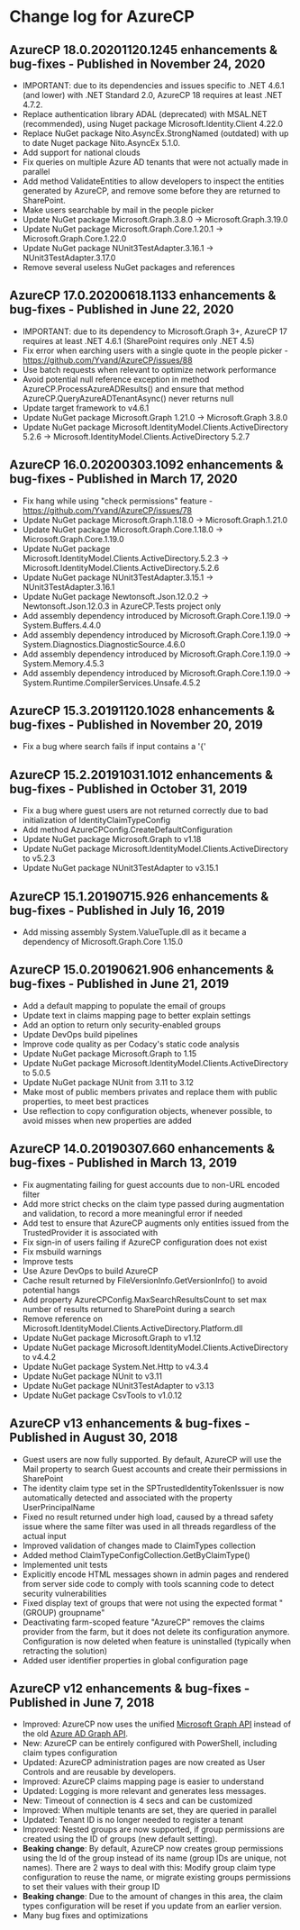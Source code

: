 # Change log for AzureCP

## AzureCP 18.0.20201120.1245 enhancements & bug-fixes - Published in November 24, 2020

* IMPORTANT: due to its dependencies and issues specific to .NET 4.6.1 (and lower) with .NET Standard 2.0, AzureCP 18 requires at least .NET 4.7.2.
* Replace authentication library ADAL (deprecated) with MSAL.NET (recommended), using Nuget package Microsoft.Identity.Client 4.22.0
* Replace NuGet package Nito.AsyncEx.StrongNamed (outdated) with up to date Nuget package Nito.AsyncEx 5.1.0.
* Add support for national clouds
* Fix queries on multiple Azure AD tenants that were not actually made in parallel
* Add method ValidateEntities to allow developers to inspect the entities generated by AzureCP, and remove some before they are returned to SharePoint.
* Make users searchable by mail in the people picker
* Update NuGet package Microsoft.Graph.3.8.0 -> Microsoft.Graph.3.19.0
* Update NuGet package Microsoft.Graph.Core.1.20.1 -> Microsoft.Graph.Core.1.22.0
* Update NuGet package NUnit3TestAdapter.3.16.1 -> NUnit3TestAdapter.3.17.0
* Remove several useless NuGet packages and references

## AzureCP 17.0.20200618.1133 enhancements & bug-fixes - Published in June 22, 2020

* IMPORTANT: due to its dependency to Microsoft.Graph 3+, AzureCP 17 requires at least .NET 4.6.1 (SharePoint requires only .NET 4.5)
* Fix error when earching users with a single quote in the people picker - https://github.com/Yvand/AzureCP/issues/88
* Use batch requests when relevant to optimize network performance
* Avoid potential null reference exception in method AzureCP.ProcessAzureADResults() and ensure that method AzureCP.QueryAzureADTenantAsync() never returns null
* Update target framework to v4.6.1
* Update NuGet package Microsoft.Graph 1.21.0 -> Microsoft.Graph 3.8.0
* Update NuGet package Microsoft.IdentityModel.Clients.ActiveDirectory 5.2.6 -> Microsoft.IdentityModel.Clients.ActiveDirectory 5.2.7

## AzureCP 16.0.20200303.1092 enhancements & bug-fixes - Published in March 17, 2020

* Fix hang while using "check permissions" feature - https://github.com/Yvand/AzureCP/issues/78
* Update NuGet package Microsoft.Graph.1.18.0 -> Microsoft.Graph.1.21.0
* Update NuGet package Microsoft.Graph.Core.1.18.0 -> Microsoft.Graph.Core.1.19.0
* Update NuGet package Microsoft.IdentityModel.Clients.ActiveDirectory.5.2.3 -> Microsoft.IdentityModel.Clients.ActiveDirectory.5.2.6
* Update NuGet package NUnit3TestAdapter.3.15.1 -> NUnit3TestAdapter.3.16.1
* Update NuGet package Newtonsoft.Json.12.0.2 -> Newtonsoft.Json.12.0.3 in AzureCP.Tests project only
* Add assembly dependency introduced by Microsoft.Graph.Core.1.19.0 -> System.Buffers.4.4.0
* Add assembly dependency introduced by Microsoft.Graph.Core.1.19.0 -> System.Diagnostics.DiagnosticSource.4.6.0
* Add assembly dependency introduced by Microsoft.Graph.Core.1.19.0 -> System.Memory.4.5.3
* Add assembly dependency introduced by Microsoft.Graph.Core.1.19.0 -> System.Runtime.CompilerServices.Unsafe.4.5.2

## AzureCP 15.3.20191120.1028 enhancements & bug-fixes - Published in November 20, 2019

* Fix a bug where search fails if input contains a '{'

## AzureCP 15.2.20191031.1012 enhancements & bug-fixes - Published in October 31, 2019

* Fix a bug where guest users are not returned correctly due to bad initialization of IdentityClaimTypeConfig
* Add method AzureCPConfig.CreateDefaultConfiguration
* Update NuGet package Microsoft.Graph to v1.18
* Update NuGet package Microsoft.IdentityModel.Clients.ActiveDirectory to v5.2.3
* Update NuGet package NUnit3TestAdapter to v3.15.1

## AzureCP 15.1.20190715.926 enhancements & bug-fixes - Published in July 16, 2019

* Add missing assembly System.ValueTuple.dll as it became a dependency of Microsoft.Graph.Core 1.15.0

## AzureCP 15.0.20190621.906 enhancements & bug-fixes - Published in June 21, 2019

* Add a default mapping to populate the email of groups
* Update text in claims mapping page to better explain settings
* Add an option to return only security-enabled groups
* Update DevOps build pipelines
* Improve code quality as per Codacy's static code analysis
* Update NuGet package Microsoft.Graph to 1.15
* Update NuGet package Microsoft.IdentityModel.Clients.ActiveDirectory to 5.0.5
* Update NuGet package NUnit from 3.11 to 3.12
* Make most of public members privates and replace them with public properties, to meet best practices
* Use reflection to copy configuration objects, whenever possible, to avoid misses when new properties are added

## AzureCP 14.0.20190307.660 enhancements & bug-fixes - Published in March 13, 2019

* Fix augmentating failing for guest accounts due to non-URL encoded filter
* Add more strict checks on the claim type passed during augmentation and validation, to record a more meaningful error if needed
* Add test to ensure that AzureCP augments only entities issued from the TrustedProvider it is associated with
* Fix sign-in of users failing if AzureCP configuration does not exist
* Fix msbuild warnings
* Improve tests
* Use Azure DevOps to build AzureCP
* Cache result returned by FileVersionInfo.GetVersionInfo() to avoid potential hangs
* Add property AzureCPConfig.MaxSearchResultsCount to set max number of results returned to SharePoint during a search
* Remove reference on Microsoft.IdentityModel.Clients.ActiveDirectory.Platform.dll
* Update NuGet package Microsoft.Graph to v1.12
* Update NuGet package Microsoft.IdentityModel.Clients.ActiveDirectory to v4.4.2
* Update NuGet package System.Net.Http to v4.3.4
* Update NuGet package NUnit to v3.11
* Update NuGet package NUnit3TestAdapter to v3.13
* Update NuGet package CsvTools to v1.0.12

## AzureCP v13 enhancements & bug-fixes - Published in August 30, 2018

* Guest users are now fully supported. By default, AzureCP will use the Mail property to search Guest accounts and create their permissions in SharePoint
* The identity claim type set in the SPTrustedIdentityTokenIssuer is now automatically detected and associated with the property UserPrincipalName
* Fixed no result returned under high load, caused by a thread safety issue where the same filter was used in all threads regardless of the actual input
* Improved validation of changes made to ClaimTypes collection
* Added method ClaimTypeConfigCollection.GetByClaimType()
* Implemented unit tests
* Explicitly encode HTML messages shown in admin pages and rendered from server side code to comply with tools scanning code to detect security vulnerabilities
* Fixed display text of groups that were not using the expected format "(GROUP) groupname"
* Deactivating farm-scoped feature "AzureCP" removes the claims provider from the farm, but it does not delete its configuration anymore. Configuration is now deleted when feature is uninstalled (typically when retracting the solution)
* Added user identifier properties in global configuration page

## AzureCP v12 enhancements & bug-fixes - Published in June 7, 2018

* Improved: AzureCP now uses the unified [Microsoft Graph API](https://developer.microsoft.com/en-us/graph/) instead of the old [Azure AD Graph API](https://docs.microsoft.com/en-us/azure/active-directory/develop/active-directory-graph-api).
* New: AzureCP can be entirely configured with PowerShell, including claim types configuration
* Updated: AzureCP administration pages are now created as User Controls and are reusable by developers.
* Improved: AzureCP claims mapping page is easier to understand
* Updated: Logging is more relevant and generates less messages.
* New: Timeout of connection is 4 secs and can be customized
* Improved: When multiple tenants are set, they are queried in parallel
* Updated: Tenant ID is no longer needed to register a tenant
* Improved: Nested groups are now supported, if group permissions are created using the ID of groups (new default setting).
* **Beaking change**: By default, AzureCP now creates group permissions using the Id of the group instead of its name (group IDs are unique, not names). There are 2 ways to deal with this: Modify group claim type configuration to reuse the name, or migrate existing groups permissions to set their values with their group ID
* **Beaking change**: Due to the amount of changes in this area, the claim types configuration will be reset if you update from an earlier version.
* Many bug fixes and optimizations
